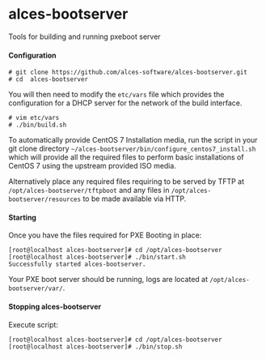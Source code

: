 # alces-bootserver
Tools for building and running pxeboot server
#### Configuration

```
# git clone https://github.com/alces-software/alces-bootserver.git
# cd  alces-bootserver
```
You will then need to modify the `etc/vars` file which provides the configuration for a DHCP server for the network of the build interface.
```
# vim etc/vars
# ./bin/build.sh
```
To automatically provide CentOS 7 Installation media, run the script in your git clone directory `~/alces-bootserver/bin/configure_centos7_install.sh` which will provide all the required files to perform basic installations of CentOS 7 using the upstream provided ISO media.

Alternatively place any required files requiring to be served by TFTP at `/opt/alces-bootserver/tftpboot` and any files in `/opt/alces-bootserver/resources` to be made available via HTTP.

#### Starting

Once you have the files required for PXE Booting in place:

```
[root@localhost alces-bootserver]# cd /opt/alces-bootserver
[root@localhost alces-bootserver]# ./bin/start.sh
Successfully started alces-bootserver.
```
Your PXE boot server should be running, logs are located at `/opt/alces-bootserver/var/`.

#### Stopping alces-bootserver
Execute script:
```
[root@localhost alces-bootserver]# cd /opt/alces-bootserver
[root@localhost alces-bootserver]# ./bin/stop.sh
```


